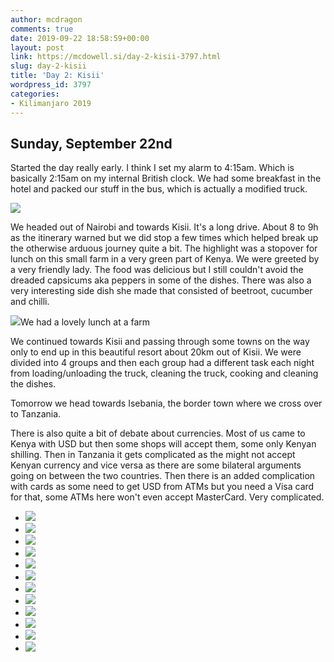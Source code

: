```yaml
---
author: mcdragon
comments: true
date: 2019-09-22 18:58:59+00:00
layout: post
link: https://mcdowell.si/day-2-kisii-3797.html
slug: day-2-kisii
title: 'Day 2: Kisii'
wordpress_id: 3797
categories:
- Kilimanjaro 2019
---
```





## Sunday, September 22nd







Started the day really early. I think I set my alarm to 4:15am. Which is basically 2:15am on my internal British clock. We had some breakfast in the hotel and packed our stuff in the bus, which is actually a modified truck.





![](https://mcdowell.si/wp-content/uploads/2019/09/IMG_20190922_155405.jpg)





We headed out of Nairobi and towards Kisii. It's a long drive. About 8 to 9h as the itinerary warned but we did stop a few times which helped break up the otherwise arduous journey quite a bit. The highlight was a stopover for lunch on this small farm in a very green part of Kenya. We were greeted by a very friendly lady. The food was delicious but I still couldn't avoid the dreaded capsicums aka peppers in some of the dishes. There was also a very interesting side dish she made that consisted of beetroot, cucumber and chilli. 





![](https://mcdowell.si/wp-content/uploads/2019/09/IMG_20190922_134210.jpg)We had a lovely lunch at a farm





We continued towards Kisii and passing through some towns on the way only to end up in this beautiful resort about 20km out of Kisii. We were divided into 4 groups and then each group had a different task each night from loading/unloading the truck, cleaning the truck, cooking and cleaning the dishes. 







Tomorrow we head towards Isebania, the border town where we cross over to Tanzania. 







There is also quite a bit of debate about currencies. Most of us came to Kenya with USD but then some shops will accept them, some only Kenyan shilling. Then in Tanzania it gets complicated as the might not accept Kenyan currency and vice versa as there are some bilateral arguments going on between the two countries. Then there is an added complication with cards as some need to get USD from ATMs but you need a Visa card for that, some ATMs here won't even accept MasterCard. Very complicated.







  * [![](https://mcdowell.si/wp-content/uploads/2019/10/2019-09-22-09.45.52.resized.jpg)](https://mcdowell.si/day-2-kisii-3797.html/2019-09-22-09-45-52-resized)
  * [![](https://mcdowell.si/wp-content/uploads/2019/10/2019-09-22-13.24.34.resized.jpg)](https://mcdowell.si/day-2-kisii-3797.html/2019-09-22-13-24-34-resized)
  * [![](https://mcdowell.si/wp-content/uploads/2019/10/2019-09-22-13.42.10.resized.jpg)](https://mcdowell.si/day-2-kisii-3797.html/2019-09-22-13-42-10-resized)
  * [![](https://mcdowell.si/wp-content/uploads/2019/10/2019-09-22-15.54.05.resized.jpg)](https://mcdowell.si/day-2-kisii-3797.html/2019-09-22-15-54-05-resized)
  * [![](https://mcdowell.si/wp-content/uploads/2019/10/2019-09-22-15.54.20.resized.jpg)](https://mcdowell.si/day-2-kisii-3797.html/2019-09-22-15-54-20-resized)
  * [![](https://mcdowell.si/wp-content/uploads/2019/10/2019-09-22-16.36.05.resized.jpg)](https://mcdowell.si/day-2-kisii-3797.html/2019-09-22-16-36-05-resized)
  * [![](https://mcdowell.si/wp-content/uploads/2019/10/2019-09-22-17.51.00.resized.jpg)](https://mcdowell.si/day-2-kisii-3797.html/2019-09-22-17-51-00-resized)
  * [![](https://mcdowell.si/wp-content/uploads/2019/10/IMG_2970.resized.jpg)](https://mcdowell.si/day-2-kisii-3797.html/img_2970-resized)
  * [![](https://mcdowell.si/wp-content/uploads/2019/10/IMG_2971.resized.jpg)](https://mcdowell.si/day-2-kisii-3797.html/img_2971-resized)
  * [![](https://mcdowell.si/wp-content/uploads/2019/10/IMG_2972.resized.jpg)](https://mcdowell.si/day-2-kisii-3797.html/img_2972-resized)
  * [![](https://mcdowell.si/wp-content/uploads/2019/10/IMG_2974.resized.jpg)](https://mcdowell.si/day-2-kisii-3797.html/img_2974-resized)
  * [![](https://mcdowell.si/wp-content/uploads/2019/10/IMG_2976.resized.jpg)](https://mcdowell.si/day-2-kisii-3797.html/img_2976-resized)


